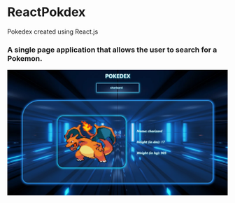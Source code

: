 # ReactPokdex
Pokedex created using React.js

### A single page application that allows the user to search for a Pokemon.


![Pokedex-Project](./images/pokedex_project.png)